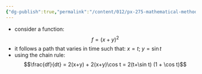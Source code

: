 ```yaml
---
{"dg-publish":true,"permalink":"/content/012/px-275-mathematical-methods/a-differentiation/2-advanced-a3-a4-and-a5/px-275-a3b-example/","created":"2024-11-25T10:50:32.000+00:00","updated":"2024-11-26T10:04:02.673+00:00"}
---
```


- consider a function: 
$$f = (x+y)^{2}$$
- it follows a path that varies in time such that: $x=t;\; y=\sin t$
- using the chain rule: 
$$\frac{df}{dt} = 2(x+y) + 2(x+y)\cos t = 2(t+\sin t) (1 + \cos t)$$